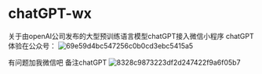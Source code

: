 # chatGPT-wx
关于由openAI公司发布的大型预训练语言模型chatGPT接入微信小程序
chatGPT体验在公众号：
![69e59d4bc547256c0b0cd3ebc5415a5](https://user-images.githubusercontent.com/48462615/222143450-d9c69d6f-8654-4048-8988-61ee157b77cb.png)


有问题加我微信吧   备注chatGPT
![8328c9873223df2d247422f9a6f05b7](https://user-images.githubusercontent.com/48462615/221452207-969c7283-a946-4c2f-9ea6-8f5c89ec1503.jpg)
